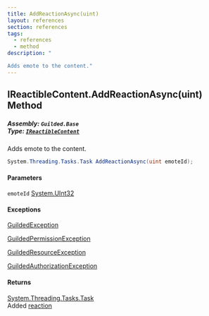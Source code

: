 ```yaml
---
title: AddReactionAsync(uint)
layout: references
section: references
tags:
  - references
  - method
description: "

Adds emote to the content."
---
```


## IReactibleContent.AddReactionAsync(uint) Method
##### **Assembly:** `Guilded.Base`<br/>**Type:** [`IReactibleContent`](IReactibleContent 'Guilded.Base.Content.IReactibleContent')

Adds emote to the content.

```csharp
System.Threading.Tasks.Task AddReactionAsync(uint emoteId);
```
#### Parameters

<a name='Guilded.Base.Content.IReactibleContent.AddReactionAsync(uint).emoteId'></a>

`emoteId` [System.UInt32](https://docs.microsoft.com/en-us/dotnet/api/System.UInt32 'System.UInt32')

#### Exceptions

[GuildedException](GuildedException 'Guilded.Base.GuildedException')

[GuildedPermissionException](GuildedPermissionException 'Guilded.Base.GuildedPermissionException')

[GuildedResourceException](GuildedResourceException 'Guilded.Base.GuildedResourceException')

[GuildedAuthorizationException](GuildedAuthorizationException 'Guilded.Base.GuildedAuthorizationException')

#### Returns
[System.Threading.Tasks.Task](https://docs.microsoft.com/en-us/dotnet/api/System.Threading.Tasks.Task 'System.Threading.Tasks.Task')  
Added [reaction](Reaction 'Guilded.Base.Content.Reaction')